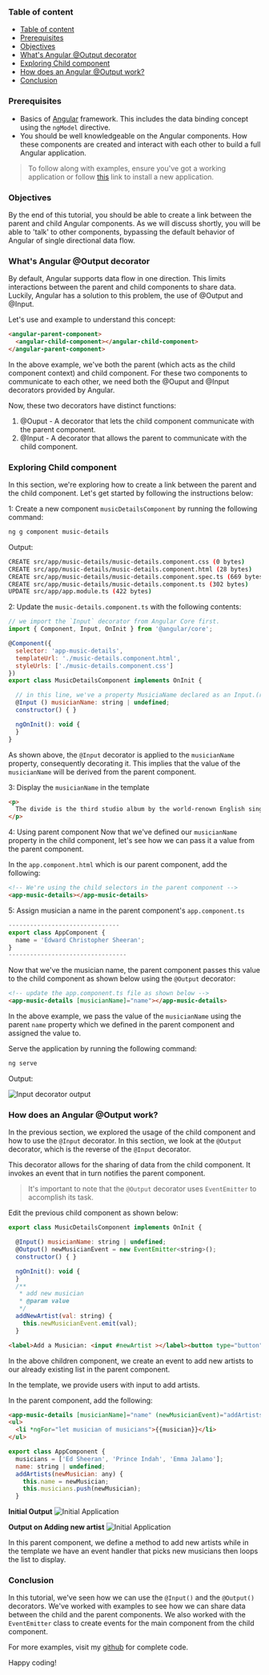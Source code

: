 ### Table of content

- [Table of content](#table-of-content)
- [Prerequisites](#prerequisites)
- [Objectives](#objectives)
- [What's Angular @Output decorator](#whats-angular-output-decorator)
- [Exploring Child component](#exploring-child-component)
- [How does an Angular @Output work?](#how-does-an-angular-output-work)
- [Conclusion](#conclusion)

### Prerequisites

- Basics of [Angular](https://angular.io/docs) framework. This includes the data binding concept using the `ngModel` directive.  
- You should be well knowledgeable on the Angular components. How these components are created and interact with each other to build a full Angular application.

> To follow along with examples, ensure you've got a working application or follow [this](https://angular.io/docs) link to install a new application.

### Objectives

By the end of this tutorial, you should be able to create a link between the parent and child Angular components. As we will discuss shortly, you will be able to 'talk' to other components, bypassing the default behavior of Angular of single directional data flow.  

### What's Angular @Output decorator

By default, Angular supports data flow in one direction. This limits interactions between the parent and child components to share data. Luckily, Angular has a solution to this problem, the use of @Output and @Input.  

Let's use and example to understand this concept:

```HTML
<angular-parent-component>
  <angular-child-component></angular-child-component>
</angular-parent-component>
```

In the above example, we've both the parent (which acts as the child component context) and child component.  For these two components to communicate to each other, we need both the @Ouput and @Input decorators provided by Angular.

Now, these two decorators have distinct functions:  

1. @Ouput - A decorator that lets the child component communicate with the parent component.  
2. @Input - A decorator that allows the parent to communicate with the child component.

### Exploring Child component

In this section, we're exploring how to create a link between the parent and the child component. Let's get started by following the instructions below:  

1: Create a new component `musicDetailsComponent` by running the following command:

```bash
ng g component music-details
```

Output:

```bash
CREATE src/app/music-details/music-details.component.css (0 bytes)
CREATE src/app/music-details/music-details.component.html (28 bytes)
CREATE src/app/music-details/music-details.component.spec.ts (669 bytes)
CREATE src/app/music-details/music-details.component.ts (302 bytes)
UPDATE src/app/app.module.ts (422 bytes)

```

2: Update the `music-details.component.ts` with the following contents:

```javascript
// we import the `Input` decorator from Angular Core first.
import { Component, Input, OnInit } from '@angular/core';

@Component({
  selector: 'app-music-details',
  templateUrl: './music-details.component.html',
  styleUrls: ['./music-details.component.css']
})
export class MusicDetailsComponent implements OnInit {

  // in this line, we've a property MusiciaName declared as an Input.(refer to Input decorator role in the previous section)
  @Input () musicianName: string | undefined;
  constructor() { }

  ngOnInit(): void {
  }
}
```

As shown above, the `@Input` decorator is applied to the `musicianName` property, consequently decorating it. This implies that the value of the `musicianName` will be derived from the parent component.  

3: Display the `musicianName` in the template

```html
<p>
  The divide is the third studio album by the world-renown English singer, {{musicianName}}
</p>

```

4: Using parent component
Now that we've defined our `musicianName` property in the child component, let's see how we can pass it a value from the parent component.  

In the `app.component.html` which is our parent component, add the following:

```html
<!-- We're using the child selectors in the parent component -->
<app-music-details></app-music-details>
```

5: Assign musician a name in the parent component's `app.component.ts`

```javascript
-------------------------------
export class AppComponent {
  name = 'Edward Christopher Sheeran';
}
---------------------------------
```

Now that we've the musician name, the parent component passes this value to the child component as shown below using the `@Output` decorator:  

```html
<!-- update the app.component.ts file as shown below -->
<app-music-details [musicianName]="name"></app-music-details>

```

In the above example, we pass the value of the `musicianName` using the parent `name` property which we defined in the parent component and assigned the value to.  

Serve the application by running the following command:  

```bash
ng serve
```

Output:

![Input decorator output](/engineering-education/angular-output-and-input-decorator/input.png)

### How does an Angular @Output work?

In the previous section, we explored the usage of the child component and how to use the `@Input` decorator. In this section, we look at the `@Output` decorator, which is the reverse of the `@Input` decorator.

This decorator allows for the sharing of data from the child component. It invokes an event that in turn notifies the parent component.  

> It's important to note that the `@Output` decorator uses `EventEmitter` to accomplish its task.  

Edit the previous child component as shown below:

```javascript
export class MusicDetailsComponent implements OnInit {

  @Input() musicianName: string | undefined;
  @Output() newMusicianEvent = new EventEmitter<string>();
  constructor() { }

  ngOnInit(): void {
  }
  /**
   * add new musician
   * @param value
   */
  addNewArtist(val: string) {
    this.newMusicianEvent.emit(val);
  }
```

```html
<label>Add a Musician: <input #newArtist ></label><button type="button" (click)="addNewArtist(newArtist.value)">Add to parent's  musician list</button>


```

In the above children component, we create an event to add new artists to our already existing list in the parent component.  

In the template, we provide users with input to add artists.  

In the parent component, add the following:  

```html
<app-music-details [musicianName]="name" (newMusicianEvent)="addArtists($event)"></app-music-details>
<ul>
  <li *ngFor="let musician of musicians">{{musician}}</li>
</ul>
```

```javascript
export class AppComponent {
  musicians = ['Ed Sheeran', 'Prince Indah', 'Emma Jalamo'];
  name: string | undefined;
  addArtists(newMusician: any) {
    this.name = newMusician;
    this.musicians.push(newMusician);
  }
```
**Initial Output**
![Initial Application](/engineering-education/angular-output-and-input-decorator/original-output.png)

**Output on Adding new artist**
![Initial Application](/engineering-education/angular-output-and-input-decorator/added-artist.png)

In this parent component, we define a method to add new artists while in the template we have an event handler that picks new musicians then loops the list to display.

### Conclusion
In this tutorial, we've seen how we can use the `@Input()` and the `@Output()` decorators. We've worked with examples to see how we can share data between the child and the parent components. We also worked with the `EventEmitter` class to create events for the main component from the child component.  

For more examples, visit my [github](https://github.com/odiwuoramos/angular-output) for complete code.

Happy coding!
